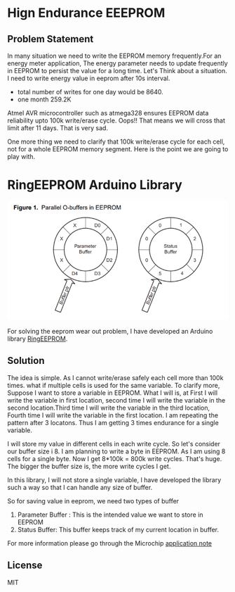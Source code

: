 # Hign Endurance EEEPROM 
## Problem Statement 
In many situation we need to write the EEPROM memory frequently.For an energy meter application, The energy parameter needs  to update frequently in EEPROM to persist the value for a long time. 
Let's Think about a situation. 
I need to write energy value in eeprom after 10s interval.
- total number of writes for one day would be 8640. 
- one month 259.2K 

Atmel AVR microcontroller such as atmega328 ensures EEPROM data reliability  upto 100k write/erase cycle. Oops!! That means we will cross that limit after 11 days. That is very sad. 

One more thing we need to clarify that 100k write/erase cycle for each cell, not for a whole EEPROM memory segment. Here is the point we are going to play with. 

# RingEEPROM Arduino Library

![Arduino EEPROM Endurance, EEPROM Ring buffer](/resources/parallel_o_buffer.png "Parallel  O Buffer | Source: AVR101: High Endurance EEPROM Storage")

For solving the eeprom wear out problem, I have developed an Arduino library  [RingEEPROM]().

## Solution
The idea is simple. As I cannot write/erase safely each cell more than 100k times. what if multiple cells is used for the same variable. To clarify more, Suppose I want to store a variable in EEPROM. What I will is, at First I will write the variable in first location, second time I will write the variable in the second location.Third time I will write the variable in the third location, Fourth time I will write the variable in the first location. I am repeating the pattern after 3 locatons. Thus I am getting 3 times endurance for a single variable. 

I will store my value in different cells in each write cycle. So let's consider our buffer size i 8. I am planning to write a byte in EEPROM. As I am using 8 cells for a single byte. Now I get 8*100k = 800k write cycles. That's huge. The bigger the  buffer size is, the more write cycles I get. 

In this library, I will not store a single variable, I have developed the library such a way so that I can handle any size of buffer. 

So for saving value in eeprom, we need two types of buffer 
 1. Parameter Buffer : This is the intended value we want to store in EEPROM
 2. Status Buffer: This buffer keeps track of my current location in buffer.

For more information please go through the Microchip [application note](http://ww1.microchip.com/downloads/en/appnotes/doc2526.pdf)

License
----
MIT
